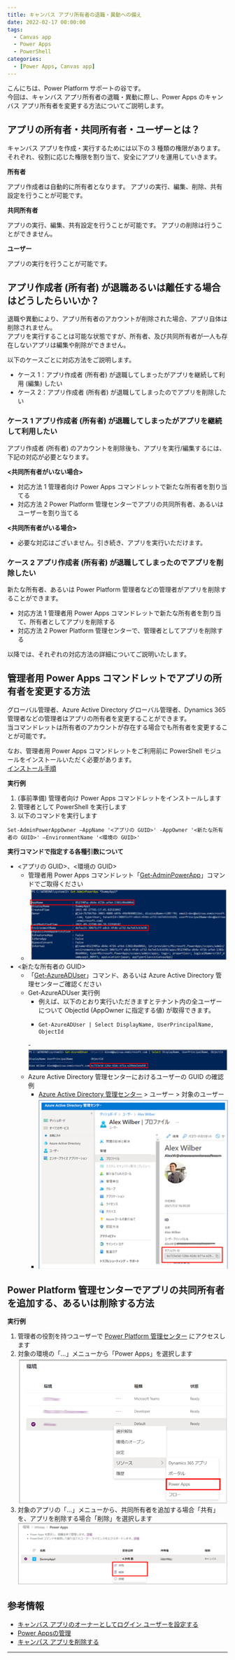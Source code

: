```yaml
---
title: キャンバス アプリ所有者の退職・異動への備え
date: 2022-02-17 00:00:00
tags:
  - Canvas app
  - Power Apps
  - PowerShell
categories:
  - [Power Apps, Canvas app]
---
```


こんにちは、Power Platform サポートの谷です。<br/>
今回は、キャンバス アプリ所有者の退職・異動に際し、Power Apps のキャンバス アプリ所有者を変更する方法についてご説明します。

<!-- more -->


## アプリの所有者・共同所有者・ユーザーとは？

キャンバス アプリを作成・実行するためには以下の 3 種類の権限があります。<br/>
それぞれ、役割に応じた権限を割り当て、安全にアプリを運用していきます。

**所有者**

アプリ作成者は自動的に所有者となります。
アプリの実行、編集、削除、共有設定を行うことが可能です。
 
**共同所有者**

アプリの実行、編集、共有設定を行うことが可能です。
アプリの削除は行うことができません。

**ユーザー**

アプリの実行を行うことが可能です。


## アプリ作成者 (所有者) が退職あるいは離任する場合はどうしたらいいか？

退職や異動により、アプリ所有者のアカウントが削除された場合、アプリ自体は削除されません。<br/>
アプリを実行することは可能な状態ですが、所有者、及び共同所有者が一人も存在しないアプリは編集や削除ができません。

以下のケースごとに対応方法をご説明します。<br/>
- ケース 1：アプリ作成者 (所有者) が退職してしまったがアプリを継続して利用 (編集) したい
- ケース 2：アプリ作成者 (所有者) が退職してしまったのでアプリを削除したい

### ケース 1 アプリ作成者 (所有者) が退職してしまったがアプリを継続して利用したい
アプリ作成者 (所有者) のアカウントを削除後も、アプリを実行/編集するには、下記の対応が必要となります。
 
**<共同所有者がいない場合>**
- 対応方法 1 管理者向け Power Apps コマンドレットで新たな所有者を割り当てる
- 対応方法 2 Power Platform 管理センターでアプリの共同所有者、あるいはユーザーを割り当てる
 
**<共同所有者がいる場合>**
- 必要な対応はございません。引き続き、アプリを実行いただけます。


### ケース 2 アプリ作成者 (所有者) が退職してしまったのでアプリを削除したい

新たな所有者、あるいは Power Platform 管理者などの管理者がアプリを削除することができます。
 
- 対応方法 1 管理者用 Power Apps コマンドレットで新たな所有者を割り当て、所有者としてアプリを削除する
- 対応方法 2 Power Platform 管理センターで、管理者としてアプリを削除する


以降では、それぞれの対応方法の詳細についてご説明いたします。

## 管理者用 Power Apps コマンドレットでアプリの所有者を変更する方法

グローバル管理者、Azure Active Directory グローバル管理者、Dynamics 365 管理者などの管理者はアプリの所有者を変更することができます。<br/>
当コマンドレットは所有者のアカウントが存在する場合でも所有者を変更することが可能です。

なお、管理者用 Power Apps コマンドレットをご利用前に PowerShell モジュールをインストールいただく必要があります。<br/>
[インストール手順](https://learn.microsoft.com/ja-jp/power-platform/admin/powerapps-powershell#installation)


**実行例**
1. (事前準備) 管理者向け Power Apps コマンドレットをインストールします
2. 管理者として PowerShell を実行します
3. 以下のコマンドを実行します

```
Set-AdminPowerAppOwner –AppName '<アプリの GUID>' -AppOwner '<新たな所有者の GUID>' –EnvironmentName '<環境の GUID>'
```

**実行コマンドで指定する各種引数について**
- <アプリの GUID>、<環境の GUID>
    - 管理者用 Power Apps コマンドレット「[Get-AdminPowerApp](https://learn.microsoft.com/ja-jp/powershell/module/microsoft.powerapps.administration.powershell/get-adminpowerapp?view=pa-ps-latest)」コマンドでご取得ください
    - ![](./canvas-app-change-app-owner/image01.png)
- <新たな所有者の GUID>
    - 「[Get-AzureADUser](https://learn.microsoft.com/ja-jp/microsoft-365/enterprise/view-user-accounts-with-microsoft-365-powershell?view=o365-worldwide#view-additional-property-values-for-a-specific-account)」コマンド、あるいは Azure Active Directory 管理センターご確認ください
    - Get-AzureADUser 実行例
        - 例えば、以下のとおり実行いただきますとテナント内の全ユーザーについて ObjectId (AppOwner に指定する値) が取得できます。
        - ```
          Get-AzureADUser | Select DisplayName, UserPrincipalName, ObjectId
          ```
        -![](./canvas-app-change-app-owner/image02.png)
    - Azure Active Directory 管理センターにおけるユーザーの GUID の確認例
        - [Azure Active Directory 管理センター](https://aad.portal.azure.com) > ユーザー > 対象のユーザー
        - ![](./canvas-app-change-app-owner/image03.png)

## Power Platform 管理センターでアプリの共同所有者を追加する、あるいは削除する方法

**実行例**
1. 管理者の役割を持つユーザーで [Power Platform 管理センター](https://admin.powerplatform.com) にアクセスします
2. 対象の環境の「…」メニューから「Power Apps」を選択します
    ![](./canvas-app-change-app-owner/image04.png)
3. 対象のアプリの「…」メニューから、共同所有者を追加する場合「共有」を、アプリを削除する場合「削除」を選択します
    ![](./canvas-app-change-app-owner/image05.png)

## 参考情報
- [キャンバス アプリのオーナーとしてログイン ユーザーを設定する](https://learn.microsoft.com/ja-jp/power-platform/admin/powerapps-powershell#set-logged-in-user-as-the-owner-of-a-canvas-app)
- [Power Appsの管理](https://learn.microsoft.com/ja-jp/power-platform/admin/admin-manage-apps)
- [キャンパス アプリを削除する](https://learn.microsoft.com/ja-jp/power-apps/maker/canvas-apps/delete-app)

---
